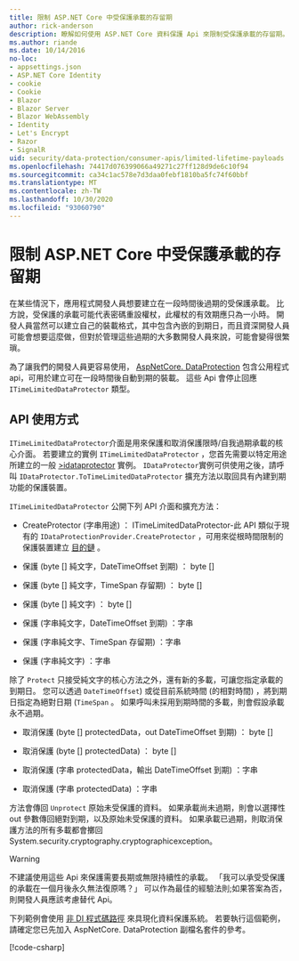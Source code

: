 ```yaml
---
title: 限制 ASP.NET Core 中受保護承載的存留期
author: rick-anderson
description: 瞭解如何使用 ASP.NET Core 資料保護 Api 來限制受保護承載的存留期。
ms.author: riande
ms.date: 10/14/2016
no-loc:
- appsettings.json
- ASP.NET Core Identity
- cookie
- Cookie
- Blazor
- Blazor Server
- Blazor WebAssembly
- Identity
- Let's Encrypt
- Razor
- SignalR
uid: security/data-protection/consumer-apis/limited-lifetime-payloads
ms.openlocfilehash: 74417d076399066a49271c27ff128d9de6c10f94
ms.sourcegitcommit: ca34c1ac578e7d3daa0febf1810ba5fc74f60bbf
ms.translationtype: MT
ms.contentlocale: zh-TW
ms.lasthandoff: 10/30/2020
ms.locfileid: "93060790"
---
```

# <a name="limit-the-lifetime-of-protected-payloads-in-aspnet-core"></a>限制 ASP.NET Core 中受保護承載的存留期

在某些情況下，應用程式開發人員想要建立在一段時間後過期的受保護承載。 比方說，受保護的承載可能代表密碼重設權杖，此權杖的有效期應只為一小時。 開發人員當然可以建立自己的裝載格式，其中包含內嵌的到期日，而且資深開發人員可能會想要這麼做，但對於管理這些過期的大多數開發人員來說，可能會變得很繁瑣。

為了讓我們的開發人員更容易使用， [AspNetCore. DataProtection](https://www.nuget.org/packages/Microsoft.AspNetCore.DataProtection.Extensions/) 包含公用程式 api，可用於建立可在一段時間後自動到期的裝載。 這些 Api 會停止回應 `ITimeLimitedDataProtector` 類型。

## <a name="api-usage"></a>API 使用方式

`ITimeLimitedDataProtector`介面是用來保護和取消保護限時/自我過期承載的核心介面。 若要建立的實例 `ITimeLimitedDataProtector` ，您首先需要以特定用途所建立的一般 [>idataprotector](xref:security/data-protection/consumer-apis/overview) 實例。 `IDataProtector`實例可供使用之後，請呼叫 `IDataProtector.ToTimeLimitedDataProtector` 擴充方法以取回具有內建到期功能的保護裝置。

`ITimeLimitedDataProtector` 公開下列 API 介面和擴充方法：

* CreateProtector (字串用途) ： ITimeLimitedDataProtector-此 API 類似于現有的 `IDataProtectionProvider.CreateProtector` ，可用來從根時間限制的保護裝置建立 [目的鏈](xref:security/data-protection/consumer-apis/purpose-strings) 。

* 保護 (byte [] 純文字，DateTimeOffset 到期) ： byte []

* 保護 (byte [] 純文字，TimeSpan 存留期) ： byte []

* 保護 (byte [] 純文字) ： byte []

* 保護 (字串純文字，DateTimeOffset 到期) ：字串

* 保護 (字串純文字、TimeSpan 存留期) ：字串

* 保護 (字串純文字) ：字串

除了 `Protect` 只接受純文字的核心方法之外，還有新的多載，可讓您指定承載的到期日。 您可以透過 `DateTimeOffset`) 或從目前系統時間 (的相對時間) ，將到期日指定為絕對日期 (`TimeSpan` 。 如果呼叫未採用到期時間的多載，則會假設承載永不過期。

* 取消保護 (byte [] protectedData，out DateTimeOffset 到期) ： byte []

* 取消保護 (byte [] protectedData) ： byte []

* 取消保護 (字串 protectedData，輸出 DateTimeOffset 到期) ：字串

* 取消保護 (字串 protectedData) ：字串

方法會傳回 `Unprotect` 原始未受保護的資料。 如果承載尚未過期，則會以選擇性 out 參數傳回絕對到期，以及原始未受保護的資料。 如果承載已過期，則取消保護方法的所有多載都會擲回 System.security.cryptography.cryptographicexception。

>[!WARNING]
> 不建議使用這些 Api 來保護需要長期或無限持續性的承載。 「我可以承受受保護的承載在一個月後永久無法復原嗎？」 可以作為最佳的經驗法則;如果答案為否，則開發人員應該考慮替代 Api。

下列範例會使用 [非 DI 程式碼路徑](xref:security/data-protection/configuration/non-di-scenarios) 來具現化資料保護系統。 若要執行這個範例，請確定您已先加入 AspNetCore. DataProtection 副檔名套件的參考。

[!code-csharp[](limited-lifetime-payloads/samples/limitedlifetimepayloads.cs)]
